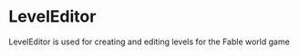 LevelEditor
==========

LevelEditor is used for creating and editing levels for the Fable world game <br />

